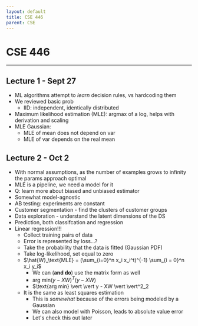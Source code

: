 ```yaml
---
layout: default
title: CSE 446
parent: CSE
---
```


# CSE 446

---

## Lecture 1 - Sept 27

- ML algorithms attempt to *learn* decision rules, vs hardcoding them
- We reviewed basic prob
    - IID: independent, identically distributed
- Maximum likelihood estimation (MLE): argmax of a log, helps with derivation and scaling
- MLE Gaussian:
    - MLE of mean does not depend on var
    - MLE of var depends on the real mean

## Lecture 2 - Oct 2

- With normal assumptions, as the number of examples grows to infinity the params approach optimal
- MLE is a pipeline, we need a model for it
- Q: learn more about biased and unbiased estimator
- Somewhat model-agnostic
- AB testing: experiments are constant
- Customer segmentation - find the clusters of customer groups
- Data exploration - understand the latent dimensions of the DS
- Prediction, both classifcation and regression
- Linear regression!!!
    - Collect training pairs of data
    - Error is represented by loss...?
    - Take the probability that the data is fitted (Gaussian PDF)
    - Take log-likelihood, set equal to zero
    - $\hat{W}_\text{MLE} = (\sum_{i=0}^n x_i x_i^t)^{-1} \sum_{i = 0}^n x_i y_i$
        - We can (**and do**) use the matrix form as well
        - $\text{arg min} (y - XW)^T (y - XW)$
        - $\text{arg min} \vert \vert y - XW \vert \vert^2_2
    - It is the same as least squares estimation
        - This is *somewhat* because of the errors being modeled by a Gaussian
        - We can also model with Poisson, leads to absolute value error
        - Let's check this out later

